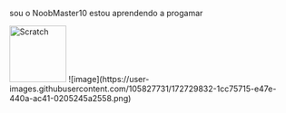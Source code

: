 sou o NoobMaster10
estou aprendendo a progamar 

<div> 
<img aling="center" alt="Scratch" heigth="50" width="100" src="https://img.shields.io/badge/Scratch-4D97FF?style=for-the-badge&logo=Scratch&logoColor=white">
![image](https://user-images.githubusercontent.com/105827731/172729832-1cc75715-e47e-440a-ac41-0205245a2558.png)
